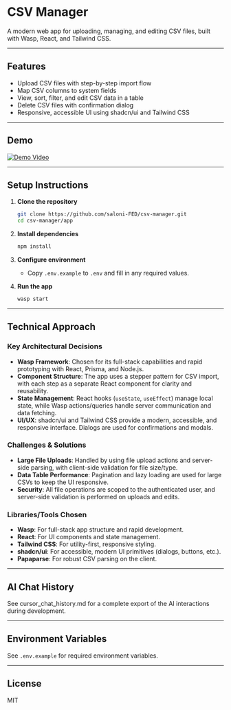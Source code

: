 # CSV Manager

A modern web app for uploading, managing, and editing CSV files, built with Wasp, React, and Tailwind CSS.

---

## Features

- Upload CSV files with step-by-step import flow
- Map CSV columns to system fields
- View, sort, filter, and edit CSV data in a table
- Delete CSV files with confirmation dialog
- Responsive, accessible UI using shadcn/ui and Tailwind CSS

---

## Demo

[![Demo Video](https://drive.google.com/file/d/1-WLUNm2ekAM6ZIXeJ79qj0Sr0wAmcPoP/view?usp=sharing)](YOUR_DEMO_VIDEO_LINK_HERE)

---

## Setup Instructions

1. **Clone the repository**
   ```sh
   git clone https://github.com/saloni-FED/csv-manager.git
   cd csv-manager/app
   ```

2. **Install dependencies**
   ```sh
   npm install
   ```

3. **Configure environment**
   - Copy `.env.example` to `.env` and fill in any required values.

4. **Run the app**
   ```sh
   wasp start
   ```

---

## Technical Approach

### Key Architectural Decisions

- **Wasp Framework**: Chosen for its full-stack capabilities and rapid prototyping with React, Prisma, and Node.js.
- **Component Structure**: The app uses a stepper pattern for CSV import, with each step as a separate React component for clarity and reusability.
- **State Management**: React hooks (`useState`, `useEffect`) manage local state, while Wasp actions/queries handle server communication and data fetching.
- **UI/UX**: shadcn/ui and Tailwind CSS provide a modern, accessible, and responsive interface. Dialogs are used for confirmations and modals.

### Challenges & Solutions

- **Large File Uploads**: Handled by using file upload actions and server-side parsing, with client-side validation for file size/type.
- **Data Table Performance**: Pagination and lazy loading are used for large CSVs to keep the UI responsive.
- **Security**: All file operations are scoped to the authenticated user, and server-side validation is performed on uploads and edits.

### Libraries/Tools Chosen

- **Wasp**: For full-stack app structure and rapid development.
- **React**: For UI components and state management.
- **Tailwind CSS**: For utility-first, responsive styling.
- **shadcn/ui**: For accessible, modern UI primitives (dialogs, buttons, etc.).
- **Papaparse**: For robust CSV parsing on the client.

---

## AI Chat History

See cursor_chat_history.md for a complete export of the AI interactions during development.

---

## Environment Variables

See `.env.example` for required environment variables.

---

## License

MIT